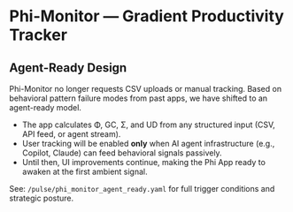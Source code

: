 # Phi-Monitor — Gradient Productivity Tracker

## Agent-Ready Design

Phi-Monitor no longer requests CSV uploads or manual tracking. Based on behavioral pattern failure modes from past apps, we have shifted to an agent-ready model.

- The app calculates Φ, GC, Σ, and UD from any structured input (CSV, API feed, or agent stream).
- User tracking will be enabled **only** when AI agent infrastructure (e.g., Copilot, Claude) can feed behavioral signals passively.
- Until then, UI improvements continue, making the Phi App ready to awaken at the first ambient signal.

See: `/pulse/phi_monitor_agent_ready.yaml` for full trigger conditions and strategic posture.
